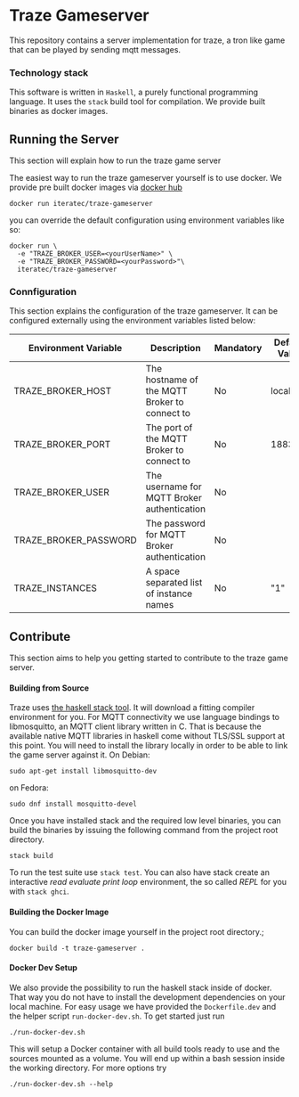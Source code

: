 # Traze Gameserver

This repository contains a server implementation for traze, a tron like game that can be played by sending mqtt messages.

### Technology stack

This software is written in `Haskell`, a purely functional programming language. It uses the `stack` build tool for compilation. We provide built binaries as docker images.

## Running the Server

This section will explain how to run the traze game server

The easiest way to run the traze gameserver yourself is to use docker. We provide pre built docker images via [docker hub](https://hub.docker.com/r/iteratec/traze-gameserver/)

```
docker run iteratec/traze-gameserver
```

you can override the default configuration using environment variables like so:

```
docker run \
  -e "TRAZE_BROKER_USER=<yourUserName>" \
  -e "TRAZE_BROKER_PASSWORD=<yourPassword>"\
  iteratec/traze-gameserver
```

### Connfiguration

This section explains the configuration of the traze gameserver. It can be configured externally using the environment variables listed below:

| Environment Variable  | Description                                   | Mandatory | Default Value |
| --------------------- | --------------------------------------------- | --------- | ------------- |
| TRAZE_BROKER_HOST     | The hostname of the MQTT Broker to connect to | No        | localhost     |
| TRAZE_BROKER_PORT     | The port of the MQTT Broker to connect to     | No        | 1883          |
| TRAZE_BROKER_USER     | The username for MQTT Broker authentication   | No        |               |
| TRAZE_BROKER_PASSWORD | The password for MQTT Broker authentication   | No        |               |
| TRAZE_INSTANCES       | A space separated list of instance names      | No        | "1"           |

## Contribute

This section aims to help you getting started to contribute to the traze game server. 

#### Building from Source

Traze uses [the haskell stack tool](https://docs.haskellstack.org/en/stable/README/). It will download a fitting compiler environment for you.
For MQTT connectivity we use language bindings to libmosquitto, an MQTT client library written in C. That is because the available native MQTT libraries in haskell come without TLS/SSL support at this point. You will need to install the library locally in order to be able to link the game server against it.
On Debian:
```
sudo apt-get install libmosquitto-dev
```
on Fedora:
```
sudo dnf install mosquitto-devel
```

Once you have installed stack and the required low level binaries, you can build the binaries by issuing the following command from the project root directory.

```
stack build
```

To run the test suite use `stack test`. You can also have stack create an interactive _read evaluate print loop_ environment, the so called _REPL_ for you with `stack ghci`.

#### Building the Docker Image

You can build the docker image yourself in the project root directory.;
```
docker build -t traze-gameserver .
```

#### Docker Dev Setup

We also provide the possibility to run the haskell stack inside of docker. That way you do not have to install the development dependencies on your local machine. For easy usage we have provided the `Dockerfile.dev` and the helper script `run-docker-dev.sh`. To get started just run
```
./run-docker-dev.sh
```
This will setup a Docker container with all build tools ready to use and the sources mounted as a volume. You will end up within a bash session inside the working directory. For more options try
```
./run-docker-dev.sh --help
```

